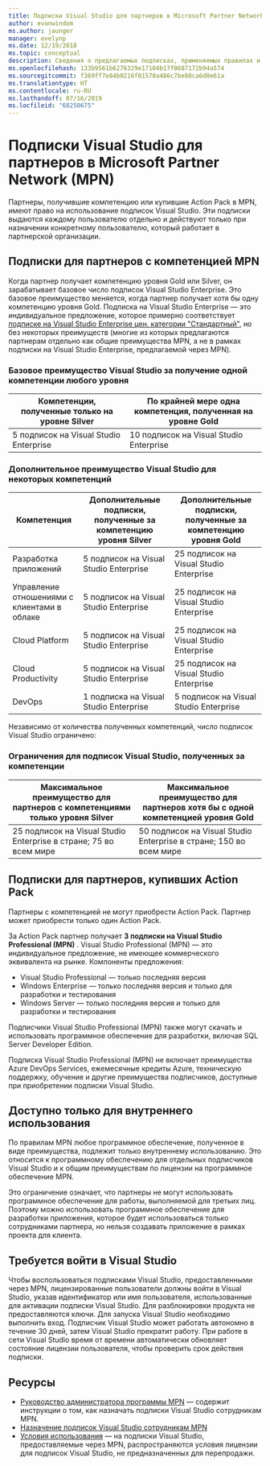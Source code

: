 ```yaml
---
title: Подписки Visual Studio для партнеров в Microsoft Partner Network (MPN)
author: evanwindom
ms.author: jaunger
manager: evelynp
ms.date: 12/19/2018
ms.topic: conceptual
description: Сведения о предлагаемых подписках, применяемых правилах и количестве подписок, предлагаемых в MPN.
ms.openlocfilehash: 133b9561b6276329e17104b17f0687172b94a574
ms.sourcegitcommit: f369ff7e84b0216f01570a486c7be80ca6d0e61a
ms.translationtype: HT
ms.contentlocale: ru-RU
ms.lasthandoff: 07/16/2019
ms.locfileid: "68250675"
---
```

# <a name="visual-studio-subscriptions-offered-to-partners-in-the-microsoft-partner-network-mpn"></a>Подписки Visual Studio для партнеров в Microsoft Partner Network (MPN)
Партнеры, получившие компетенцию или купившие Action Pack в MPN, имеют право на использование подписок Visual Studio. Эти подписки выдаются каждому пользователю отдельно и действуют только при назначении конкретному пользователю, который работает в партнерской организации.

## <a name="subscriptions-for-partners-with-an-mpn-competency"></a>Подписки для партнеров с компетенцией MPN
Когда партнер получает компетенцию уровня Gold или Silver, он зарабатывает базовое число подписок Visual Studio Enterprise. Это базовое преимущество меняется, когда партнер получает хотя бы одну компетенцию уровня Gold. Подписка на Visual Studio Enterprise — это индивидуальное предложение, которое примерно соответствует [подписке на Visual Studio Enterprise цен. категории "Стандартный"](https://visualstudio.microsoft.com/vs/pricing/), но без некоторых преимуществ (многие из которых предлагаются партнерам отдельно как общие преимущества MPN, а не в рамках подписки на Visual Studio Enterprise, предлагаемой через MPN).

### <a name="core-visual-studio-benefit-for-earning-at-least-one-competency-of-any-kind"></a>Базовое преимущество Visual Studio за получение одной компетенции любого уровня

| Компетенции, полученные только на уровне Silver               | По крайней мере одна компетенция, полученная на уровне Gold   |
|------------------------------------------------------------|----------------------------------------------------|
| 5 подписок на Visual Studio Enterprise                   | 10 подписок на Visual Studio Enterprise          |

### <a name="additional-visual-studio-benefit-for-select-competencies"></a>Дополнительное преимущество Visual Studio для некоторых компетенций

| Компетенция                                  | Дополнительные подписки, полученные за компетенцию уровня **Silver** | Дополнительные подписки, полученные за компетенцию уровня **Gold** |
|---------------------------------------------|-----------------------------------------------------------|---------------------------------------------------------|
| Разработка приложений                     | 5 подписок на Visual Studio Enterprise                  | 25 подписок на Visual Studio Enterprise               |
| Управление отношениями с клиентами в облаке      | 5 подписок на Visual Studio Enterprise                  | 25 подписок на Visual Studio Enterprise               |
| Cloud Platform                              | 5 подписок на Visual Studio Enterprise                  | 25 подписок на Visual Studio Enterprise               |
| Cloud Productivity                          | 5 подписок на Visual Studio Enterprise                  | 25 подписок на Visual Studio Enterprise               |
| DevOps                                      | 1 подписка на Visual Studio Enterprise                  | 5 подписок на Visual Studio Enterprise                |

Независимо от количества полученных компетенций, число подписок Visual Studio ограничено:

### <a name="limits-for-visual-studio-subscriptions-earned-through-competencies"></a>Ограничения для подписок Visual Studio, полученных за компетенции

| Максимальное преимущество для партнеров с компетенциями только уровня Silver                   | Максимальное преимущество для партнеров хотя бы с одной компетенцией уровня Gold               |
|------------------------------------------------------------------------------|------------------------------------------------------------------------------|
| 25 подписок на Visual Studio Enterprise в стране; 75 во всем мире          | 50 подписок на Visual Studio Enterprise в стране; 150 во всем мире         |

## <a name="subscriptions-for-partners-purchasing-the-action-pack"></a>Подписки для партнеров, купивших Action Pack
Партнеры с компетенцией не могут приобрести Action Pack. Партнер может приобрести только один Action Pack.

За Action Pack партнер получает **3 подписки на Visual Studio Professional (MPN)** . Visual Studio Professional (MPN) — это индивидуальное предложение, не имеющее коммерческого эквивалента на рынке. Компоненты предложения:
- Visual Studio Professional — только последняя версия
- Windows Enterprise — только последняя версия и только для разработки и тестирования
- Windows Server — только последняя версия и только для разработки и тестирования

Подписчики Visual Studio Professional (MPN) также могут скачать и использовать программное обеспечение для разработки, включая SQL Server Developer Edition.

Подписка Visual Studio Professional (MPN) не включает преимущества Azure DevOps Services, ежемесячные кредиты Azure, техническую поддержку, обучение и другие преимущества подписчиков, доступные при приобретении подписки Visual Studio.

## <a name="internal-use-only-restriction"></a>Доступно только для внутреннего использования
По правилам MPN любое программное обеспечение, полученное в виде преимущества, подлежит только внутреннему использованию. Это относится к программному обеспечению для отдельных подписчиков Visual Studio и к общим преимуществам по лицензии на программное обеспечение MPN.

Это ограничение означает, что партнеры не могут использовать программное обеспечение для работы, выполняемой для третьих лиц. Поэтому можно использовать программное обеспечение для разработки приложения, которое будет использоваться только сотрудниками партнера, но нельзя создавать приложение в рамках проекта для клиента.

## <a name="sign-in-required-with-visual-studio"></a>Требуется войти в Visual Studio
Чтобы воспользоваться подписками Visual Studio, предоставленными через MPN, лицензированные пользователи должны войти в Visual Studio, указав идентификатор или имя пользователя, использованные для активации подписки Visual Studio.
Для разблокировки продукта не предоставляются ключи. Для запуска Visual Studio необходимо выполнить вход. Подписчик Visual Studio может работать автономно в течение 30 дней, затем Visual Studio прекратит работу. При работе в сети Visual Studio время от времени автоматически обновляет состояние лицензии пользователя, чтобы проверить срок действия подписки.

## <a name="resources"></a>Ресурсы

- [Руководство администратора программы MPN](https://assets.microsoft.com/en-us/Program-Administrator-Guide-to-Software-and-Online-Services-Benefits_1.pdf) — содержит инструкции о том, как назначать подписки Visual Studio сотрудникам MPN.
- [Назначение подписок Visual Studio сотрудникам MPN](manage-mpn-subscriptions.md)
- [Условия использования](http://www.microsoft.com/useterms/) — на подписки Visual Studio, предоставляемые через MPN, распространяются условия лицензии для подписок Visual Studio, не предназначенных для перепродажи.
